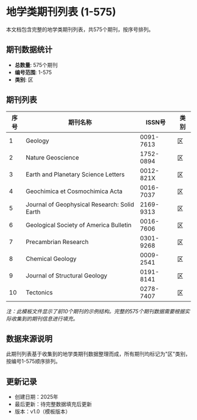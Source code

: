 # 地学类期刊列表 (1-575)

本文档包含完整的地学类期刊列表，共575个期刊，按序号排列。

## 期刊数据统计

- **总数量**: 575个期刊
- **编号范围**: 1-575
- **类别**: 区

## 期刊列表

| 序号 | 期刊名称 | ISSN号 | 类别 |
|------|----------|--------|------|
| 1 | Geology | 0091-7613 | 区 |
| 2 | Nature Geoscience | 1752-0894 | 区 |
| 3 | Earth and Planetary Science Letters | 0012-821X | 区 |
| 4 | Geochimica et Cosmochimica Acta | 0016-7037 | 区 |
| 5 | Journal of Geophysical Research: Solid Earth | 2169-9313 | 区 |
| 6 | Geological Society of America Bulletin | 0016-7606 | 区 |
| 7 | Precambrian Research | 0301-9268 | 区 |
| 8 | Chemical Geology | 0009-2541 | 区 |
| 9 | Journal of Structural Geology | 0191-8141 | 区 |
| 10 | Tectonics | 0278-7407 | 区 |

*注：此模板文件显示了前10个期刊的示例结构。完整的575个期刊数据需要根据实际收集到的期刊信息进行填充。*

## 数据来源说明

此期刊列表基于收集到的地学类期刊数据整理而成，所有期刊均标记为"区"类别，按编号1-575顺序排列。

## 更新记录

- 创建日期：2025年
- 最后更新：待完整数据填充后更新
- 版本：v1.0（模板版本）
